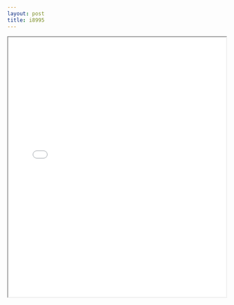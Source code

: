 ```yaml
---
layout: post
title: i8995
---
```


<div class="pdf-container">
<iframe src="/ea/assets/pdfs/pubs.n.ins/i8995.pdf" height="600" width="100%" allowFullScreen="true"></iframe>
</div>

